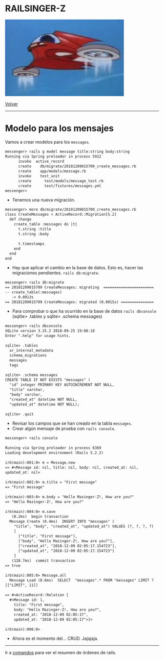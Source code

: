 
# RAILSINGER-Z

![](images/nave.png)

[Volver](README.md)

---

# Modelo para los mensajes

Vamos a crear modelos para los `messages`.

```
messenger> rails g model message title:string body:string
Running via Spring preloader in process 5922
      invoke  active_record
      create    db/migrate/20181209015709_create_messages.rb
      create    app/models/message.rb
      invoke    test_unit
      create      test/models/message_test.rb
      create      test/fixtures/messages.yml
messenger>
```

* Tenemos una nueva migración.

```
messenger> more db/migrate/20181209015709_create_messages.rb
class CreateMessages < ActiveRecord::Migration[5.2]
  def change
    create_table :messages do |t|
      t.string :title
      t.string :body

      t.timestamps
    end
  end
end
```

* Hay que aplicar el cambio en la base de datos. Esto es, hacer las migraciones pendientes. `rails db:migrate`.

```
messenger> rails db:migrate
== 20181209015709 CreateMessages: migrating  =======================
-- create_table(:messages)
   -> 0.0013s
== 20181209015709 CreateMessages: migrated (0.0015s) ===============

```

* Para comprobar o que ha ocurrido en la base de datos `rails dbconsole`
(sqlite> .tables y sqlite> .schema messages)

```
messenger> rails dbconsole
SQLite version 3.25.2 2018-09-25 19:08:10
Enter ".help" for usage hints.

sqlite> .tables
  ar_internal_metadata  
  schema_migrations   
  messages              
  tags                

sqlite> .schema messages
CREATE TABLE IF NOT EXISTS "messages" (
  "id" integer PRIMARY KEY AUTOINCREMENT NOT NULL,
  "title" varchar,
  "body" varchar,
  "created_at" datetime NOT NULL,
  "updated_at" datetime NOT NULL);

sqlite> .quit
```

* Revisar los campos que se han creado en la tabla `messages`.
* Crear algún mensaje de prueba con `rails console`.

```
messenger> rails console

Running via Spring preloader in process 6369
Loading development environment (Rails 5.2.2)

irb(main):001:0> m = Message.new
=> #<Message id: nil, title: nil, body: nil, created_at: nil, updated_at: nil>

irb(main):002:0> m.title = "First message"
=> "First message"

irb(main):003:0> m.body = "Hello Mazinger-Z!, How are you?"
=> "Hello Mazinger-Z!, How are you?"

irb(main):004:0> m.save
   (0.2ms)  begin transaction
  Message Create (0.4ms)  INSERT INTO "messages" (
    "title", "body", "created_at", "updated_at") VALUES (?, ?, ?, ?)
    [
      ["title", "First message"],
      ["body", "Hello Mazinger-Z!, How are you?"],
      ["created_at", "2018-12-09 02:05:17.154723"],
      ["updated_at", "2018-12-09 02:05:17.154723"]
    ]
   (128.7ms)  commit transaction
=> true

irb(main):005:0> Message.all
  Message Load (0.6ms)  SELECT  "messages".* FROM "messages" LIMIT ?  [["LIMIT", 11]]

=> #<ActiveRecord::Relation [
  #<Message id: 1,
    title: "First message",
    body: "Hello Mazinger-Z!, How are you?",
    created_at: "2018-12-09 02:05:17",
    updated_at: "2018-12-09 02:05:17">]>

irb(main):006:0>
```
* Ahora es el momento del... CRUD. Jajajaja.

---

Ir a [comandos](99-commands.md) para ver el resumen de órdenes de rails.
